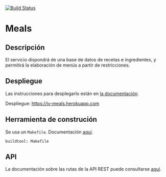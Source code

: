 [![Build Status](https://travis-ci.com/danipozo/meals.svg?branch=master)](https://travis-ci.com/danipozo/meals)

# Meals

## Descripción

El servicio dispondrá de una base de datos de recetas e ingredientes, y
permitirá la elaboración de menús a partir de restricciones.

## Despliegue

Las instrucciones para desplegarlo están en [la documentación](doc/Despliegue.md).

Despliegue: https://iv-meals.herokuapp.com

## Herramienta de construción

Se usa un `Makefile`. Documentación [aquí](doc/HerramientaConstrucción.md).

`buildtool: Makefile `

## API

La documentación sobre las rutas de la API REST puede consultarse [aquí](doc/API.md).
